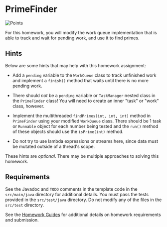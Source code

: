PrimeFinder
=================================================

![Points](../../blob/badges/points.svg)

For this homework, you will modify the work queue implementation that is able to track and wait for pending work, and use it to find primes.

## Hints ##

Below are some hints that may help with this homework assignment:

  - Add a `pending` variable to the `WorkQueue` class to track unfinished work and implement a `finish()` method that waits until there is no more pending work.

  - There should *not* be a `pending` variable or `TaskManager` nested class in the `PrimeFinder` class! You will need to create an inner "task" or "work" class, however.

  - Implement the multithreaded `findPrimes(int, int, int)` method in `PrimeFinder` using your modified `WorkQueue` class. There should be 1 task or `Runnable` object for each number being tested and the `run()` method of these objects should use the `isPrime(int)` method.

  - Do not try to use lambda expressions or streams here, since data must be mutated outside of a thread's scope.

These hints are *optional*. There may be multiple approaches to solving this homework.

## Requirements ##

See the Javadoc and `TODO` comments in the template code in the `src/main/java` directory for additional details. You must pass the tests provided in the `src/test/java` directory. Do not modify any of the files in the `src/test` directory.

See the [Homework Guides](https://usf-cs272-spring2022.github.io/guides/homework/) for additional details on homework requirements and submission.
